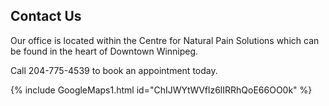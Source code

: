 ## Contact Us

Our office is located within the Centre for Natural Pain Solutions which can be found in the heart of Downtown Winnipeg.

Call 204-775-4539 to book an appointment today.

{% include GoogleMaps1.html id="ChIJWYtWVflz6lIRRhQoE66OO0k" %}
